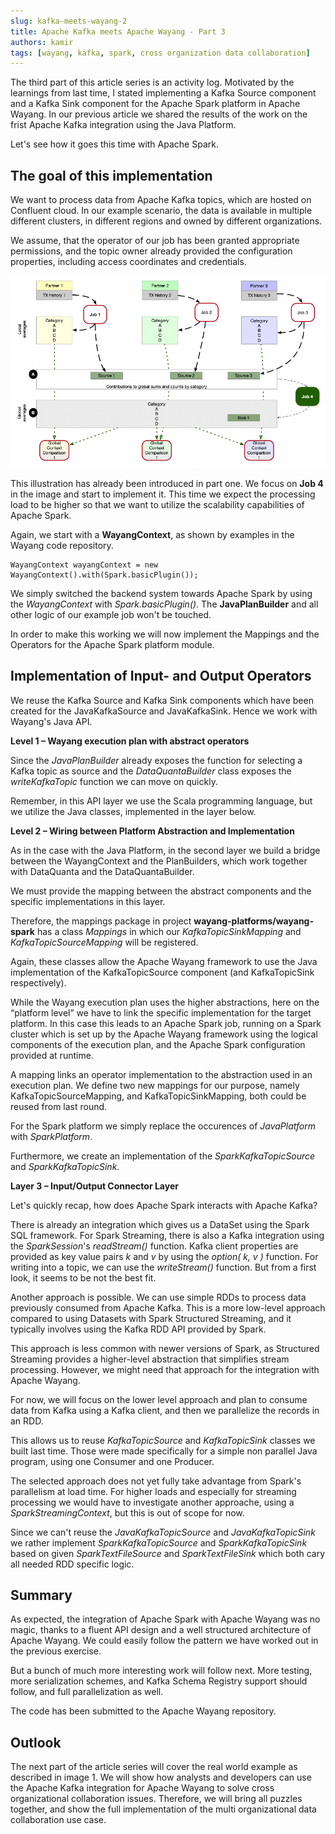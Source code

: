```yaml
---
slug: kafka-meets-wayang-2
title: Apache Kafka meets Apache Wayang - Part 3
authors: kamir
tags: [wayang, kafka, spark, cross organization data collaboration]
---
```


The third part of this article series is an activity log. 
Motivated by the learnings from last time, I stated implementing a Kafka Source component and a Kafka Sink component for the Apache Spark platform in Apache Wayang.
In our previous article we shared the results of the work on the frist Apache Kafka integration using the Java Platform. 

Let's see how it goes this time with Apache Spark.

## The goal of this implementation

We want to process data from Apache Kafka topics, which are hosted on Confluent cloud.
In our example scenario, the data is available in multiple different clusters, in different regions and owned by different organizations.

We assume, that the operator of our job has been granted appropriate permissions, and the topic owner already provided the configuration properties, including access coordinates and credentials.

![images/image-1.png](images/image-1.png)

This illustration has already been introduced in part one. 
We focus on **Job 4** in the image and start to implement it. 
This time we expect the processing load to be higher so that we want to utilize the scalability capabilities of Apache Spark. 

Again, we start with a **WayangContext**, as shown by examples in the Wayang code repository.

```
WayangContext wayangContext = new WayangContext().with(Spark.basicPlugin());
```
We simply switched the backend system towards Apache Spark by using the _WayangContext_ with _Spark.basicPlugin()_.
The **JavaPlanBuilder** and all other logic of our example job won't be touched.

In order to make this working we will now implement the Mappings and the Operators for the Apache Spark platform module.

## Implementation of Input- and Output Operators

We reuse the Kafka Source and Kafka Sink components which have been created for the JavaKafkaSource and JavaKafkaSink.
Hence we work with Wayang's Java API.

**Level 1 – Wayang execution plan with abstract operators**

Since the _JavaPlanBuilder_ already exposes the function for selecting a Kafka topic as source
and the _DataQuantaBuilder_ class exposes the _writeKafkaTopic_ function we can move on quickly. 

Remember, in this API layer we use the Scala programming language, but we utilize the Java classes, implemented in the layer below.

**Level 2 – Wiring between Platform Abstraction and Implementation**

As in the case with the Java Platform, in the second layer we build a bridge between the WayangContext and the PlanBuilders, which work together with DataQuanta and the DataQuantaBuilder.

We must provide the mapping between the abstract components and the specific implementations in this layer.

Therefore, the mappings package in project **wayang-platforms/wayang-spark** has a class _Mappings_ in which 
our _KafkaTopicSinkMapping_ and _KafkaTopicSourceMapping_ will be registered.

Again, these classes allow the Apache Wayang framework to use the Java implementation of the KafkaTopicSource component (and KafkaTopicSink respectively). 

While the Wayang execution plan uses the higher abstractions, here on the “platform level” we have to link the specific implementation for the target platform. 
In this case this leads to an Apache Spark job, running on a Spark cluster which is set up by the Apache Wayang framework using the logical components of the execution plan, and the Apache Spark configuration provided at runtime.

A mapping links an operator implementation to the abstraction used in an execution plan. 
We define two new mappings for our purpose, namely KafkaTopicSourceMapping, and KafkaTopicSinkMapping, both could be reused from last round.

For the Spark platform we simply replace the occurences of _JavaPlatform_ with _SparkPlatform_.

Furthermore, we create an implementation of the _SparkKafkaTopicSource_ and _SparkKafkaTopicSink_.

**Layer 3 – Input/Output Connector Layer**

Let's quickly recap, how does Apache Spark interacts with Apache Kafka? 

There is already an integration which gives us a DataSet using the Spark SQL framework. 
For Spark Streaming, there is also a Kafka integration using the _SparkSession_'s _readStream()_ function.
Kafka client properties are provided as key value pairs _k_ and _v_ by using the _option( k, v )_ function.
For writing into a topic, we can use the _writeStream()_ function.
But from a first look, it seems to be not the best fit. 

Another approach is possible. 
We can use simple RDDs to process data previously consumed from Apache Kafka.
This is a more low-level approach compared to using Datasets with Spark Structured Streaming, 
and it typically involves using the Kafka RDD API provided by Spark. 

This approach is less common with newer versions of Spark, as Structured Streaming provides a higher-level abstraction that simplifies stream processing. 
However, we might need that approach for the integration with Apache Wayang. 

For now, we will focus on the lower level approach and plan to consume data from Kafka using a Kafka client, and then
we parallelize the records in an RDD.

This allows us to reuse _KafkaTopicSource_ and _KafkaTopicSink_ classes we built last time. 
Those were made specifically for a simple non parallel Java program, using one Consumer and one Producer.

The selected approach does not yet fully take advantage from Spark's parallelism at load time. 
For higher loads and especially for streaming processing we would have to investigate another approache, using a _SparkStreamingContext_, but this is out of scope for now.

Since we can't reuse the _JavaKafkaTopicSource_ and _JavaKafkaTopicSink_ we rather implement _SparkKafkaTopicSource_ and _SparkKafkaTopicSink_ based on given _SparkTextFileSource_ and _SparkTextFileSink_ which both cary all needed RDD specific logic.

## Summary
As expected, the integration of Apache Spark with Apache Wayang was no magic, thanks to a fluent API design and a well structured architecture of Apache Wayang. 
We could easily follow the pattern we have worked out in the previous exercise.

But a bunch of much more interesting work will follow next. 
More testing, more serialization schemes, and Kafka Schema Registry support should follow, and full parallelization as well.

The code has been submitted to the Apache Wayang repository.


## Outlook
The next part of the article series will cover the real world example as described in image 1.
We will show how analysts and developers can use the Apache Kafka integration for Apache Wayang to solve cross organizational collaboration issues.
Therefore, we will bring all puzzles together, and show the full implementation of the multi organizational data collaboration use case.




